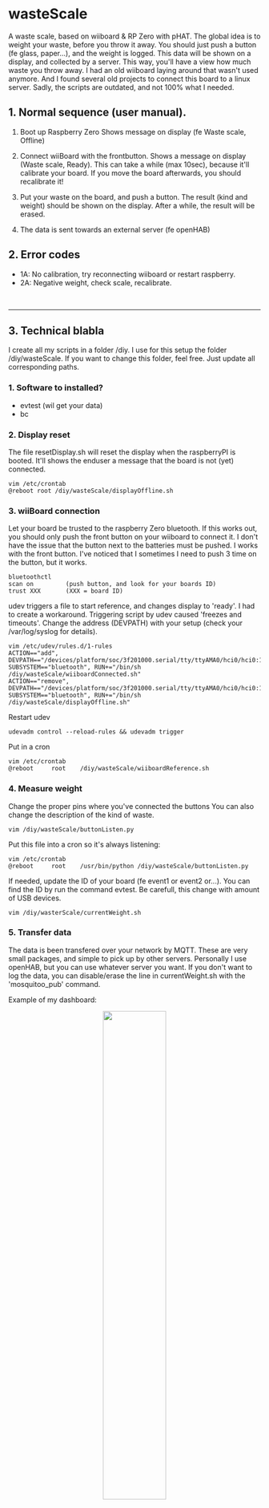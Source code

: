 # wasteScale
A waste scale, based on wiiboard &amp; RP Zero with pHAT. The global idea is to weight your waste, before you throw it away. You should just push a button (fe glass, paper...), and the weight is logged. This data will be shown on a display, and collected by a server. This way, you'll have a view how much waste you throw away.
I had an old wiiboard laying around that wasn't used anymore. And I found several old projects to connect this board to a linux server. Sadly, the scripts are outdated, and not 100% what I needed.


## 1. Normal sequence (user manual).

1. Boot up Raspberry Zero
   Shows message on display (fe Waste scale, Offline)

2. Connect wiiBoard with the frontbutton. 
   Shows a message on display (Waste scale, Ready). This can take a while (max 10sec), because it'll calibrate your board.
   If you move the board afterwards, you should recalibrate it! 

3. Put your waste on the board, and push a button.
   The result (kind and weight) should be shown on the display.
   After a while, the result will be erased.

4. The data is sent towards an external server (fe openHAB)


## 2. Error codes
- 1A:	No calibration, try reconnecting wiiboard or restart raspberry.
- 2A: Negative weight, check scale, recalibrate.

<br>

---

## 3. Technical blabla
I create all my scripts in a folder /diy. I use for this setup the folder /diy/wasteScale. 
If you want to change this folder, feel free. Just update all corresponding paths.

### 1. Software to installed?
   - evtest (wil get your data)
   - bc 

### 2. Display reset
The file resetDisplay.sh will reset the display when the raspberryPI is booted. It'll shows the enduser a message that the board is not (yet) connected.

```
vim /etc/crontab
@reboot root /diy/wasteScale/displayOffline.sh 
```

### 3. wiiBoard connection
Let your board be trusted to the raspberry Zero bluetooth. If this works out, you should only push the front button on your wiiboard to connect it. I don't have the issue that the button next to the batteries must be pushed. I works with the front button.
I've noticed that I sometimes I need to push 3 time on the button, but it works.

```
bluetoothctl
scan on   		(push button, and look for your boards ID)
trust XXX 		(XXX = board ID)
```

udev triggers a file to start reference, and changes display to 'ready'.
I had to create a workaround. Triggering script by udev caused 'freezes and timeouts'.
Change the address (DEVPATH) with your setup (check your /var/log/syslog for details).

```
vim /etc/udev/rules.d/1-rules
ACTION=="add", DEVPATH=="/devices/platform/soc/3f201000.serial/tty/ttyAMA0/hci0/hci0:11", SUBSYSTEM=="bluetooth", RUN+="/bin/sh /diy/wasteScale/wiiboardConnected.sh"
ACTION=="remove", DEVPATH=="/devices/platform/soc/3f201000.serial/tty/ttyAMA0/hci0/hci0:11", SUBSYSTEM=="bluetooth", RUN+="/bin/sh /diy/wasteScale/displayOffline.sh"
```

Restart udev

```
udevadm control --reload-rules && udevadm trigger
```

Put in a cron 

```
vim /etc/crontab
@reboot		root	/diy/wasteScale/wiiboardReference.sh 
```

### 4. Measure weight
Change the proper pins where you've connected the buttons
You can also change the description of the kind of waste.

```
vim /diy/wasteScale/buttonListen.py
```

Put this file into a cron so it's always listening:

```
vim /etc/crontab
@reboot		root	/usr/bin/python /diy/wasteScale/buttonListen.py
```

If needed, update the ID of your board (fe event1 or event2 or...).
You can find the ID by run the command evtest. Be carefull, this change with amount of USB devices.

```
vim /diy/wasterScale/currentWeight.sh
```
  


### 5. Transfer data

The data is been transfered over your network by MQTT. These are very small packages, and simple to pick up by other servers. Personally I use openHAB, but you can use whatever server you want. If you don't want to log the data, you can disable/erase the line in currentWeight.sh with the 'mosquitoo_pub' command. 

Example of my dashboard:
<p align="center">
<img src="https://user-images.githubusercontent.com/22466675/156196749-e7f0e3bd-a963-48a3-a426-beae8b0af28f.png" width="50%" />
</p>

To install MQTT, just install mosquitto on your raspberry:

```
sudo apt install mosquitto mosquitto-clients
sudo systemctl start mosquitto
sudo systemctl daemon-reload
sudo systemctl enable mosquitto
```

You can test it with following command. The listener will stop once you reboot the RP, or if you kill the command manually.

```
mosquitto_sub -v -h broker_ip -p 1883 -t '#' & 
mosquitto_pub -h localhost -t TEST -m 123321
mosquitto_pub -h localhost -t TEST -m 15
mosquitto_pub -h localhost -t TEST2 -m 5
```



## 4. Documentation

Tools that give a good idea if your setup is working:
- bluetoothctl, fe ```bluetoothctl``` > ```scan on```
- evtest, fe ```evtest /dev/input/event1```
- xwiishow, , fe ```xwiishow list```, followed by ```xwiishow 1```
- Check your logs for wasteScale, fe ```grep wasteScale /var/log/syslog```

  


## 5. ToDo
- [ ] create hardware box
- [ ] Clean up code
- [ ] Make more flexible to installation path? Something else then /diy/.
- [ ] Find a better way for initial calibration, based on UDEV
- [ ] Clear screen before shutdown? Else always 'Ready/offline/...'?
- [ ] check for auto disconnect? Save batteries wiiboard!?
- [ ] Log battery levels?
- [ ] Doublecheck the weight values, seems to have a difference when weight is left, middle or right? I've got the feeling that his can be improved somehow.
